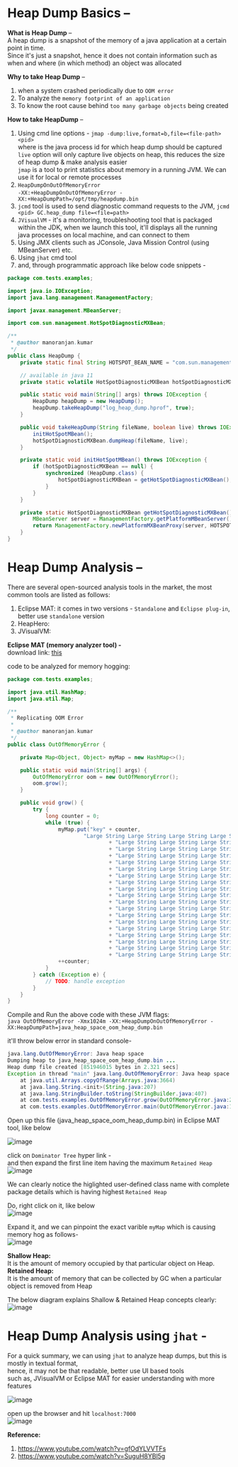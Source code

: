 # Heap Dump Basics – 

**What is Heap Dump** –  
A heap dump is a snapshot of the memory of a java application at a certain point in time.  
Since it's just a snapshot, hence it does not contain information such as when and where (in which method) an object was allocated  

**Why to take Heap Dump** –  
1. when a system crashed periodically due to `OOM error`
2. To analyze the `memory footprint of an application`
3. To know the root cause behind `too many garbage objects` being created

**How to take HeapDump** –  
1. Using cmd line options - 
  `jmap -dump:live,format=b,file=<file-path> <pid>`  
  where <pid> is the java process id for which heap dump should be captured  
  `live` option will only capture live objects on heap, this reduces the size of heap dump & make analysis easier  
  `jmap` is a tool to print statistics about memory in a running JVM. We can use it for local or remote processes 
2. `HeapDumpOnOutOfMemoryError`  
  `-XX:+HeapDumpOnOutOfMemoryError -XX:+HeapDumpPath=/opt/tmp/heapdump.bin`  
3. `jcmd` tool is used to send diagnostic command requests to the JVM, 
  `jcmd <pid> GC.heap_dump file=<file=path>` 
4. `JVisualVM` - it's a monitoring, troubleshooting tool that is packaged within the JDK, 
  when we launch this tool, it'll displays all the running java processes on local machine, and can connect to them 
5. Using JMX clients such as JConsole, Java Mission Control (using MBeanServer) etc.
6. Using `jhat` cmd tool
6. and, through programmatic approach like below code snippets - 
```java
package com.tests.examples;

import java.io.IOException;
import java.lang.management.ManagementFactory;

import javax.management.MBeanServer;

import com.sun.management.HotSpotDiagnosticMXBean;

/**
 * @author manoranjan.kumar
 */
public class HeapDump {
	private static final String HOTSPOT_BEAN_NAME = "com.sun.management:type=HotSpotDiagnostic";

	// available in java 11
	private static volatile HotSpotDiagnosticMXBean hotSpotDiagnosticMXBean;

	public static void main(String[] args) throws IOException {
		HeapDump heapDump = new HeapDump();
		heapDump.takeHeapDump("log_heap_dump.hprof", true);
	}

	public void takeHeapDump(String fileName, boolean live) throws IOException {
		initHotSpotMBean();
		hotSpotDiagnosticMXBean.dumpHeap(fileName, live);
	}

	private static void initHotSpotMBean() throws IOException {
		if (hotSpotDiagnosticMXBean == null) {
			synchronized (HeapDump.class) {
				hotSpotDiagnosticMXBean = getHotSpotDiagnosticMXBean();
			}
		}
	}

	private static HotSpotDiagnosticMXBean getHotSpotDiagnosticMXBean() throws IOException {
		MBeanServer server = ManagementFactory.getPlatformMBeanServer();
		return ManagementFactory.newPlatformMXBeanProxy(server, HOTSPOT_BEAN_NAME, HotSpotDiagnosticMXBean.class);
	}
}
```

# Heap Dump Analysis – 

There are several open-sourced analysis tools in the market, the most common tools are listed as follows:  
1. Eclipse MAT: it comes in two versions - `Standalone` and `Eclipse plug-in`, better use `standalone` version
2. HeapHero:
3. JVisualVM: 

**Eclipse MAT (memory analyzer tool) -**  
download link: [this](https://www.eclipse.org/downloads/download.php?file=/mat/1.12.0/rcp/MemoryAnalyzer-1.12.0.20210602-win32.win32.x86_64.zip)  

code to be analyzed for memory hogging:  
```java
package com.tests.examples;

import java.util.HashMap;
import java.util.Map;

/**
 * Replicating OOM Error
 * 
 * @author manoranjan.kumar
 */
public class OutOfMemoryError {

    private Map<Object, Object> myMap = new HashMap<>();

    public static void main(String[] args) {
        OutOfMemoryError oom = new OutOfMemoryError();
        oom.grow();
    }

    public void grow() {
        try {
            long counter = 0;
            while (true) {
                myMap.put("key" + counter,
                        "Large String Large String Large String Large String Large String "
                                + "Large String Large String Large String Large String Large String "
                                + "Large String Large String Large String Large String Large String "
                                + "Large String Large String Large String Large String Large String "
                                + "Large String Large String Large String Large String Large String "
                                + "Large String Large String Large String Large String Large String "
                                + "Large String Large String Large String Large String Large String "
                                + "Large String Large String Large String Large String Large String "
                                + "Large String Large String Large String Large String Large String "
                                + "Large String Large String Large String Large String Large String "
                                + "Large String Large String Large String Large String Large String "
                                + "Large String Large String Large String Large String Large String "
                                + "Large String Large String Large String Large String Large String "
                                + "Large String Large String Large String Large String Large String "
                                + "Large String Large String Large String Large String Large String "
                                + "Large String Large String Large String Large String Large String "
                                + "Large String Large String Large String Large String Large String "
                                + "Large String Large String Large String Large String Large String "
                                + "Large String Large String Large String Large String Large String " + counter);
                ++counter;
            }
        } catch (Exception e) {
            // TODO: handle exception
        }
    }
}
```
  
Compile and Run the above code with these JVM flags:  
`java OutOfMemoryError -Xmx1024m -XX:+HeapDumpOnOutOfMemoryError -XX:HeapDumpPath=java_heap_space_oom_heap_dump.bin`  

it'll throw below error in standard console-  
```java
java.lang.OutOfMemoryError: Java heap space
Dumping heap to java_heap_space_oom_heap_dump.bin ...
Heap dump file created [851946015 bytes in 2.321 secs]
Exception in thread "main" java.lang.OutOfMemoryError: Java heap space
	at java.util.Arrays.copyOfRange(Arrays.java:3664)
	at java.lang.String.<init>(String.java:207)
	at java.lang.StringBuilder.toString(StringBuilder.java:407)
	at com.tests.examples.OutOfMemoryError.grow(OutOfMemoryError.java:25)
	at com.tests.examples.OutOfMemoryError.main(OutOfMemoryError.java:17)
```

Open up this file (java_heap_space_oom_heap_dump.bin) in Eclipse MAT tool, like below  

![image](https://user-images.githubusercontent.com/26399543/152468289-d115b684-81f9-4389-8bba-ddbedfd85b0d.png)  

click on `Dominator Tree` hyper link -  
and then expand the first line item having the maximum `Retained Heap`  
![image](https://user-images.githubusercontent.com/26399543/152468545-4501b4ac-5762-48ca-946b-095bbfd36334.png)  

We can clearly notice the higlighted user-defined class name with complete package details which is having highest `Retained Heap`  

Do, right click on it, like below   
![image](https://user-images.githubusercontent.com/26399543/152468693-e58395dd-3be6-4fbd-b8b4-3233d0ddd2c7.png)  

Expand it, and we can pinpoint the exact varible `myMap` which is causing memory hog as follows-  
![image](https://user-images.githubusercontent.com/26399543/152468758-7997ce33-51e9-45ce-9fd2-ee393dc7b703.png)  

**Shallow Heap:**  
It is the amount of memory occupied by that particular object on Heap.  
**Retained Heap:**  
It is the amount of memory that can be collected by GC when a particular object is removed from Heap  

The below diagram explains Shallow & Retained Heap concepts clearly:  
![image](https://user-images.githubusercontent.com/26399543/152469709-977e48f8-bd27-454c-8410-96270353afa4.png)  


# Heap Dump Analysis using `jhat` -  
For a quick summary, we can using `jhat` to analyze heap dumps, but this is mostly in textual format,  
hence, it may not be that readable, better use UI based tools  
such as, JVisualVM or Eclipse MAT for easier understanding with more features  

![image](https://user-images.githubusercontent.com/26399543/152470491-45d4979c-ad05-4bb0-bd8e-b7d626b9b62d.png)  

open up the browser and hit `localhost:7000`  
![image](https://user-images.githubusercontent.com/26399543/152470595-2253a4b5-0d05-4c9c-8c1d-18665891439e.png)  

	

**Reference:**  
1. https://www.youtube.com/watch?v=gfOdYLVVTFs
2. https://www.youtube.com/watch?v=SuguH8YBl5g

